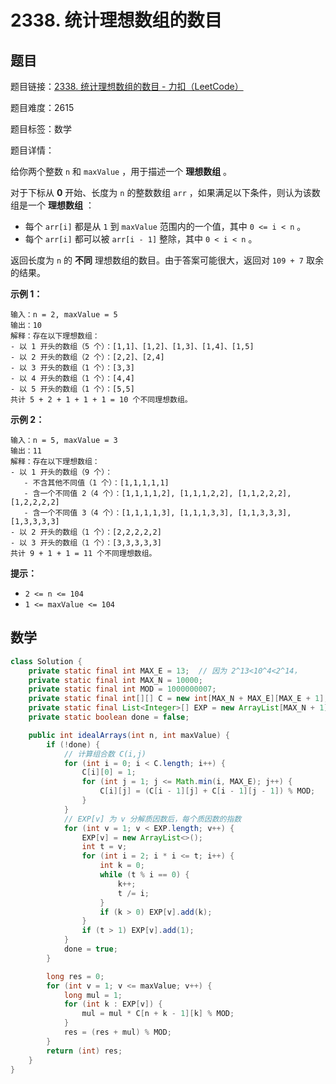 # 2338. 统计理想数组的数目

## 题目

题目链接：[2338. 统计理想数组的数目 - 力扣（LeetCode）](https://leetcode.cn/problems/count-the-number-of-ideal-arrays/description/)

题目难度：2615

题目标签：数学

题目详情：

给你两个整数 `n` 和 `maxValue` ，用于描述一个 **理想数组** 。

对于下标从 **0** 开始、长度为 `n` 的整数数组 `arr` ，如果满足以下条件，则认为该数组是一个 **理想数组** ：

- 每个 `arr[i]` 都是从 `1` 到 `maxValue` 范围内的一个值，其中 `0 <= i < n` 。
- 每个 `arr[i]` 都可以被 `arr[i - 1]` 整除，其中 `0 < i < n` 。

返回长度为 `n` 的 **不同** 理想数组的数目。由于答案可能很大，返回对 `109 + 7` 取余的结果。

**示例 1：**

```
输入：n = 2, maxValue = 5
输出：10
解释：存在以下理想数组：
- 以 1 开头的数组（5 个）：[1,1]、[1,2]、[1,3]、[1,4]、[1,5]
- 以 2 开头的数组（2 个）：[2,2]、[2,4]
- 以 3 开头的数组（1 个）：[3,3]
- 以 4 开头的数组（1 个）：[4,4]
- 以 5 开头的数组（1 个）：[5,5]
共计 5 + 2 + 1 + 1 + 1 = 10 个不同理想数组。
```

**示例 2：**

```
输入：n = 5, maxValue = 3
输出：11
解释：存在以下理想数组：
- 以 1 开头的数组（9 个）：
   - 不含其他不同值（1 个）：[1,1,1,1,1] 
   - 含一个不同值 2（4 个）：[1,1,1,1,2], [1,1,1,2,2], [1,1,2,2,2], [1,2,2,2,2]
   - 含一个不同值 3（4 个）：[1,1,1,1,3], [1,1,1,3,3], [1,1,3,3,3], [1,3,3,3,3]
- 以 2 开头的数组（1 个）：[2,2,2,2,2]
- 以 3 开头的数组（1 个）：[3,3,3,3,3]
共计 9 + 1 + 1 = 11 个不同理想数组。
```

**提示：**

- `2 <= n <= 104`
- `1 <= maxValue <= 104`



## 数学

``` java
class Solution {
    private static final int MAX_E = 13;  // 因为 2^13<10^4<2^14，
    private static final int MAX_N = 10000;
    private static final int MOD = 1000000007;
    private static final int[][] C = new int[MAX_N + MAX_E][MAX_E + 1];
    private static final List<Integer>[] EXP = new ArrayList[MAX_N + 1];
    private static boolean done = false;

    public int idealArrays(int n, int maxValue) {
        if (!done) {
            // 计算组合数 C(i,j)
            for (int i = 0; i < C.length; i++) {
                C[i][0] = 1;
                for (int j = 1; j <= Math.min(i, MAX_E); j++) {
                    C[i][j] = (C[i - 1][j] + C[i - 1][j - 1]) % MOD;
                }
            }
            // EXP[v] 为 v 分解质因数后，每个质因数的指数
            for (int v = 1; v < EXP.length; v++) {
                EXP[v] = new ArrayList<>();
                int t = v;
                for (int i = 2; i * i <= t; i++) {
                    int k = 0;
                    while (t % i == 0) {
                        k++;
                        t /= i;
                    }
                    if (k > 0) EXP[v].add(k);
                }
                if (t > 1) EXP[v].add(1);
            }
            done = true;
        }

        long res = 0;
        for (int v = 1; v <= maxValue; v++) {
            long mul = 1;
            for (int k : EXP[v]) {
                mul = mul * C[n + k - 1][k] % MOD;
            }
            res = (res + mul) % MOD;
        }
        return (int) res;
    }
}
```